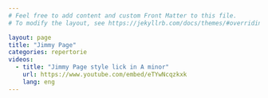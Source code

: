 ```yaml
---
# Feel free to add content and custom Front Matter to this file.
# To modify the layout, see https://jekyllrb.com/docs/themes/#overriding-theme-defaults

layout: page
title: "Jimmy Page"
categories: repertorie
videos:
  - title: "Jimmy Page style lick in A minor"
    url: https://www.youtube.com/embed/eTYwNcqzkxk
    lang: eng
---
```

